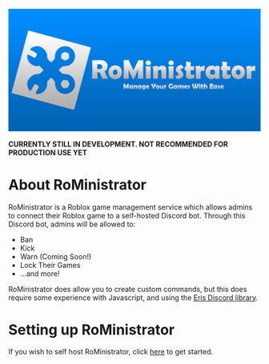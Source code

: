 ![RoMinistrator Banner](assets/romini_banner.jpg)

**CURRENTLY STILL IN DEVELOPMENT. NOT RECOMMENDED FOR PRODUCTION USE YET**

# About RoMinistrator

RoMinistrator is a Roblox game management service which allows admins to connect their Roblox game to a self-hosted Discord bot. Through this Discord bot, admins will be allowed to:

-   Ban
-   Kick
-   Warn (Coming Soon!)
-   Lock Their Games
-   ...and more!

RoMinistrator does allow you to create custom commands, but this does require some experience with Javascript, and using the [Eris Discord library](https://abal.moe/Eris/).

# Setting up RoMinistrator

If you wish to self host RoMinistrator, click [here](https://docs.rocky-rosso.xyz/roministrator/set-up/setting-up-roministrator) to get started.
